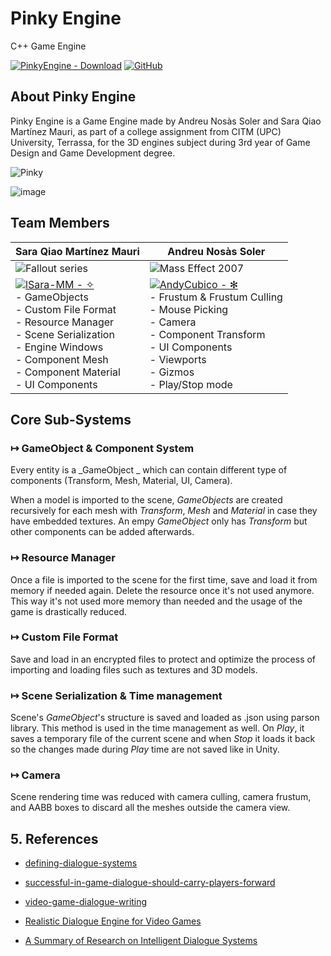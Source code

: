 # Pinky Engine
C++ Game Engine

[![PinkyEngine - Download](https://img.shields.io/static/v1?label=PinkyEngine&message=Download&color=blue&logo=github)](https://github.com/lSara-MM/Pinky_Engine/releases/download/v.0.2/Pinky_Engine_v.0.2.zip "Download Engine") <t> [![GitHub](https://img.shields.io/badge/github-%23121011.svg?style=for-the-badge&logo=github&logoColor=white)](https://github.com/lSara-MM/Pinky_Engine)

## About Pinky Engine

Pinky Engine is a Game Engine made by Andreu Nosàs Soler and Sara Qiao Martínez Mauri, as part of a college assignment from CITM (UPC) University, Terrassa, for the 3D engines subject during 3rd year of Game Design and Game Development degree.

![Pinky](https://github.com/lSara-MM/Pinky_Engine/assets/93879867/ed391b11-5df6-4e11-956c-bab93c571d51)

![image](https://github.com/lSara-MM/Pinky_Engine/assets/93879867/3dbef10b-5e6b-4caf-b42c-89cf877f54ad)

## Team Members

| Sara Qiao Martínez Mauri | Andreu Nosàs Soler |
| ----------- | ----------- |
| ![Fallout series](https://external-preview.redd.it/f8P_i_fMd-mPtdVyRiFMKOy88ciPVew4CGU9YmJ_W7s.jpg?width=640&crop=smart&auto=webp&s=51194a7f6424204858a10b688b1b05565caa826f) | ![Mass Effect 2007](http://cdn3.whatculture.com/wp-content/uploads/2015/11/3ehM1gNO.gif)|
| [![lSara-MM - ✧](https://img.shields.io/static/v1?label=lSara-MM&message=✧&color=blue&logo=github)](https://github.com/lSara-MM "Go to GitHub repo") <br> - GameObjects <br>  - Custom File Format <br> - Resource Manager <br> - Scene Serialization <br>  - Engine Windows <br>  - Component Mesh <br>  - Component Material <br>  - UI Components | [![AndyCubico - ✻](https://img.shields.io/static/v1?label=AndyCubico&message=✻&color=blue&logo=github)](https://github.com/AndyCubico "Go to GitHub repo") <br> - Frustum & Frustum Culling <br> - Mouse Picking <br> - Camera <br> - Component Transform <br>  - UI Components <br>  - Viewports <br> - Gizmos <br> - Play/Stop mode


## Core Sub-Systems

### ↦ GameObject & Component System
Every entity is a _GameObject _ which can contain different type of components (Transform, Mesh, Material, UI, Camera).

When a model is imported to the scene, _GameObjects_ are created recursively for each mesh with _Transform_, _Mesh_ and _Material_ in case they have embedded textures.
An empy _GameObject_ only has _Transform_ but other components can be added afterwards.

### ↦ Resource Manager
Once a file is imported to the scene for the first time, save and load it from memory if needed again. Delete the resource once it's not used anymore. This way it's not used more memory than needed and the usage of the game is drastically reduced.

### ↦ Custom File Format
Save and load in an encrypted files to protect and optimize the process of importing and loading files such as textures and 3D models.

### ↦ Scene Serialization & Time management
Scene's _GameObject_'s structure is saved and loaded as .json using parson library.
This method is used in the time management as well. On _Play_, it saves a temporary file of the current scene and when _Stop_ it loads it back so the changes made during _Play_ time are not saved like in Unity.

### ↦ Camera
Scene rendering time was reduced with camera culling, camera frustum, and AABB boxes to discard all the meshes outside the camera view.

## 5. References
- [defining-dialogue-systems](https://www.gamedeveloper.com/design/defining-dialogue-systems)

- [successful-in-game-dialogue-should-carry-players-forward](https://www.polygon.com/2014/3/17/5519270/successful-in-game-dialogue-should-carry-players-forward#:~:text=%22Conversations%20are%20a%20hallmark%20of,to%20new%20characters%20and%20locations)

- [video-game-dialogue-writing](https://gamedesignlounge.com/video-game-dialogue-writing/)

- [Realistic Dialogue Engine for Video Games](https://ir.lib.uwo.ca/cgi/viewcontent.cgi?referer=https://www.google.co.uk/&httpsredir=1&article=4141&context=etd)

- [A Summary of Research on Intelligent Dialogue Systems](https://iopscience.iop.org/article/10.1088/1742-6596/1651/1/012020/pdf#:~:text=Classification%20of%20dialogue%20systems&text=According%20to%20the%20purpose%20of,and%20small%2Dtalk%20dialogue%20system)
